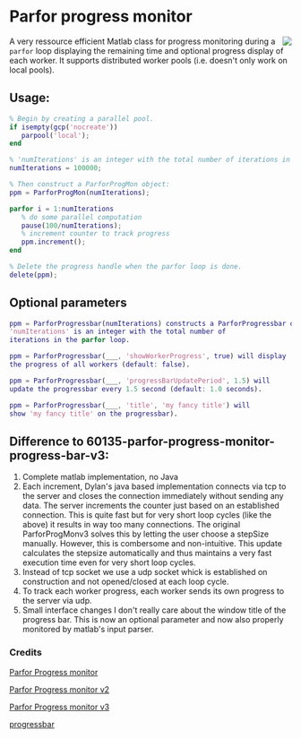 # Parfor progress monitor
<img align="right" src="https://github.com/fsaxen/ParforProgMon/raw/master/progress.png" />

A very ressource efficient Matlab class for progress monitoring during a `parfor` loop displaying the remaining time and optional progress display of each worker.
It supports distributed worker pools (i.e. doesn't only work on local pools).

## Usage:
```Matlab
% Begin by creating a parallel pool.
if isempty(gcp('nocreate'))
   parpool('local');
end

% 'numIterations' is an integer with the total number of iterations in the loop.
numIterations = 100000;

% Then construct a ParforProgMon object:
ppm = ParforProgMon(numIterations);

parfor i = 1:numIterations
   % do some parallel computation
   pause(100/numIterations);
   % increment counter to track progress
   ppm.increment();
end

% Delete the progress handle when the parfor loop is done.
delete(ppm);
```

## Optional parameters
```matlab
ppm = ParforProgressbar(numIterations) constructs a ParforProgressbar object.
'numIterations' is an integer with the total number of
iterations in the parfor loop.

ppm = ParforProgressbar(___, 'showWorkerProgress', true) will display
the progress of all workers (default: false).

ppm = ParforProgressbar(___, 'progressBarUpdatePeriod', 1.5) will
update the progressbar every 1.5 second (default: 1.0 seconds).

ppm = ParforProgressbar(___, 'title', 'my fancy title') will
show 'my fancy title' on the progressbar).
```

## Difference to 60135-parfor-progress-monitor-progress-bar-v3:
1. Complete matlab implementation, no Java
2. Each increment, Dylan's java based implementation connects via tcp to the server and closes the connection immediately without sending any data.
The server increments the counter just based on an established connection.
This is quite fast but for very short loop cycles (like the above) it results in way too many connections.
The original ParforProgMonv3 solves this by letting the user choose a stepSize manually. However, this is combersome and non-intuitive.
This update calculates the stepsize automatically and thus maintains a very fast execution time even for very short loop cycles.
3. Instead of tcp socket we use a udp socket whick is established on construction and not opened/closed at each loop cycle.
4. To track each worker progress, each worker sends its own progress to the server via udp.
5. Small interface changes 
I don't really care about the window title of the progress bar. 
This is now an optional parameter and now also properly monitored by matlab's input parser.


### Credits
[Parfor Progress monitor](https://www.mathworks.com/matlabcentral/fileexchange/24594-parfor-progress-monitor)

[Parfor Progress monitor v2](https://www.mathworks.com/matlabcentral/fileexchange/31673-parfor-progress-monitor-v2)

[Parfor Progress monitor v3](https://de.mathworks.com/matlabcentral/fileexchange/60135-parfor-progress-monitor-progress-bar-v3)

[progressbar](https://de.mathworks.com/matlabcentral/fileexchange/6922-progressbar)
